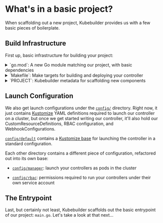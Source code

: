 # What's in a basic project?

When scaffolding out a new project, Kubebuilder provides us with a few
basic pieces of boilerplate.

## Build Infrastructure

First up, basic infrastructure for building your project:

<details><summary>`go.mod`: A new Go module matching our project, with basic dependencies</summary>

```go
{{#include ./testdata/project/go.mod}}
```
</details>

<details><summary>`Makefile`: Make targets for building and deploying your controller</summary>
```makefile
{{#include ./testdata/project/Makefile}}
```
</details>

<details><summary>`PROJECT`: Kubebuilder metadata for scaffolding new components</summary>
```yaml
{{#include ./testdata/project/PROJECT}}
```
</details>

## Launch Configuration

We also get launch configurations under the
[`config/`](testdata/project/config)
directory.  Right now, it just contains
[Kustomize](https://sigs.k8s.io/kustomize) YAML definitions required to
launch our controller on a cluster, but once we get started writing our
controller, it'll also hold our CustomResourceDefinitions, RBAC
configuration, and WebhookConfigurations.

[`config/default`](testdata/project/config/default) contains a [Kustomize base](../TODO.md) for launching
the controller in a standard configuration.

Each other directory contains a different piece of configuration,
refactored out into its own base:

- [`config/manager`](testdata/project/config/manager): launch your controllers as pods in the
  cluster

- [`config/rbac`](testdata/project/config/rbac): permissions required to run your
  controllers under their own service account

## The Entrypoint

Last, but certainly not least, Kubebuilder scaffolds out the basic
entrypoint of our project: `main.go`.  Let's take a look at that next...
